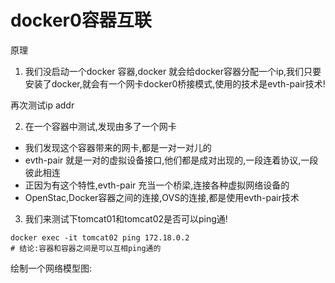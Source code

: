 # docker0容器互联

原理
1. 我们没启动一个docker 容器,docker 就会给docker容器分配一个ip,我们只要安装了docker,就会有一个网卡docker0桥接模式,使用的技术是evth-pair技术!

再次测试ip addr

2. 在一个容器中测试,发现由多了一个网卡
- 我们发现这个容器带来的网卡,都是一对一对儿的
- evth-pair 就是一对的虚拟设备接口,他们都是成对出现的,一段连着协议,一段彼此相连
- 正因为有这个特性,evth-pair 充当一个桥梁,连接各种虚拟网络设备的
- OpenStac,Docker容器之间的连接,OVS的连接,都是使用evth-pair技术


3. 我们来测试下tomcat01和tomcat02是否可以ping通!
```shell script
docker exec -it tomcat02 ping 172.18.0.2
# 结论:容器和容器之间是可以互相ping通的
```

绘制一个网络模型图:



